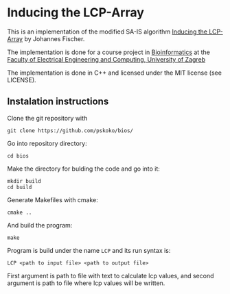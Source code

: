 # Inducing the LCP-Array

This is an implementation of the modified SA-IS algorithm [Inducing the LCP-Array](https://arxiv.org/abs/1101.3448) by Johannes Fischer.

The implementation is done for a course project in [Bioinformatics](https://www.fer.unizg.hr/predmet/bio) at the [Faculty of Electrical Engineering and Computing, University of Zagreb](https://www.fer.unizg.hr/en)

The implementation is done in C++ and licensed under the MIT license (see LICENSE).

## Instalation instructions

Clone the git repository with
```
git clone https://github.com/pskoko/bios/
```
Go into repository directory:
```
cd bios
```
Make the directory for bulding the code and go into it:
```
mkdir build
cd build
```
Generate Makefiles with cmake:
```
cmake ..
```
And build the program:
```
make
```

Program is build under the name `LCP` and its run syntax is:
```
LCP <path to input file> <path to output file>
```
First argument is path to file with text to calculate lcp values, and second argument is path to file where lcp values will be written.
